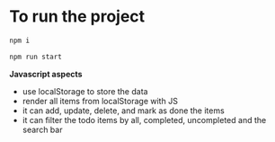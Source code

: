 # To run the project

```bash
npm i
```
```bash
npm run start
```

**Javascript aspects**

* use localStorage to store the data
* render all items from localStorage with JS
* it can add, update, delete, and mark as done the items
* it can filter the todo items by all, completed, uncompleted and the search bar